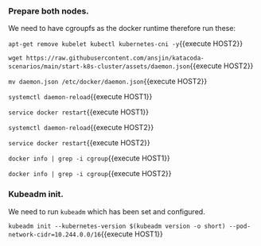 ### Prepare both nodes.
We need to have cgroupfs as the docker runtime therefore run these:

`apt-get remove kubelet kubectl kubernetes-cni -y`{{execute HOST2}}

`wget https://raw.githubusercontent.com/ansjin/katacoda-scenarios/main/start-k8s-cluster/assets/daemon.json`{{execute HOST2}}

`mv daemon.json /etc/docker/daemon.json`{{execute HOST2}}

`systemctl daemon-reload`{{execute HOST1}}

`service docker restart`{{execute HOST1}}

`systemctl daemon-reload`{{execute HOST2}}

`service docker restart`{{execute HOST2}}

`docker info | grep -i cgroup`{{execute HOST1}}

`docker info | grep -i cgroup`{{execute HOST2}}

### Kubeadm init.
We need to run `kubeadm` which has been set and configured. 

`kubeadm init --kubernetes-version $(kubeadm version -o short) --pod-network-cidr=10.244.0.0/16`{{execute HOST1}}

